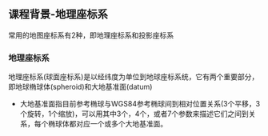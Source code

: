 
## 课程背景-地理座标系

常用的地图座标系有2种，即地理座标系和投影座标系


### 地理座标系

地理座标系(球面座标系)是以经纬度为单位到地球座标系统，它有两个重要部分，即地球椭球体(spheroid)和大地基准面(datum)


- 大地基准面指目前参考椭球与WGS84参考椭球间到相对位置关系(3个平移，3个旋转，1个缩放)，可以用其中3个，4个，或者7个参数来描述它们之间到关系，每个椭球体都对应一个或多个大地基准面。
